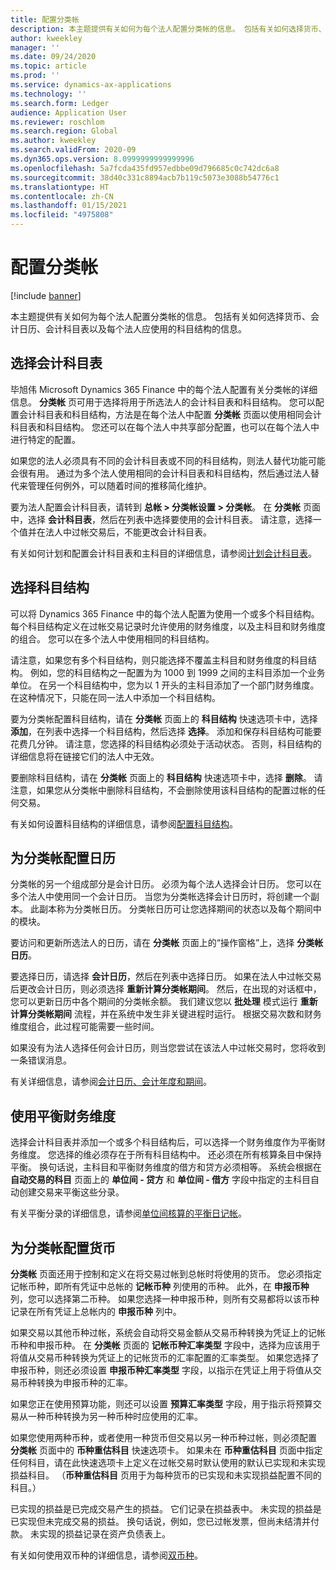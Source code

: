 ```yaml
---
title: 配置分类帐
description: 本主题提供有关如何为每个法人配置分类帐的信息。 包括有关如何选择货币、会计日历、会计科目表以及每个法人应使用的科目结构的信息。
author: kweekley
manager: ''
ms.date: 09/24/2020
ms.topic: article
ms.prod: ''
ms.service: dynamics-ax-applications
ms.technology: ''
ms.search.form: Ledger
audience: Application User
ms.reviewer: roschlom
ms.search.region: Global
ms.author: kweekley
ms.search.validFrom: 2020-09
ms.dyn365.ops.version: 8.0999999999999996
ms.openlocfilehash: 5a7fcda435fd957edbbe09d796685c0c742dc6a8
ms.sourcegitcommit: 38d40c331c8894acb7b119c5073e3088b54776c1
ms.translationtype: HT
ms.contentlocale: zh-CN
ms.lasthandoff: 01/15/2021
ms.locfileid: "4975808"
---
```

# <a name="configure-ledgers"></a>配置分类帐

[!include [banner](../includes/banner.md)]

本主题提供有关如何为每个法人配置分类帐的信息。 包括有关如何选择货币、会计日历、会计科目表以及每个法人应使用的科目结构的信息。

## <a name="selecting-the-chart-of-accounts"></a>选择会计科目表

毕旭伟 Microsoft Dynamics 365 Finance 中的每个法人配置有关分类帐的详细信息。 **分类帐** 页可用于选择将用于所选法人的会计科目表和科目结构。 您可以配置会计科目表和科目结构，方法是在每个法人中配置 **分类帐** 页面以使用相同会计科目表和科目结构。 您还可以在每个法人中共享部分配置，也可以在每个法人中进行特定的配置。

如果您的法人必须具有不同的会计科目表或不同的科目结构，则法人替代功能可能会很有用。 通过为多个法人使用相同的会计科目表和科目结构，然后通过法人替代来管理任何例外，可以随着时间的推移简化维护。

要为法人配置会计科目表，请转到 **总帐 \> 分类帐设置 \> 分类帐**。 在 **分类帐** 页面中，选择 **会计科目表**，然后在列表中选择要使用的会计科目表。 请注意，选择一个值并在法人中过帐交易后，不能更改会计科目表。

有关如何计划和配置会计科目表和主科目的详细信息，请参阅[计划会计科目表](plan-chart-of-accounts.md)。

## <a name="selecting-account-structures"></a>选择科目结构

可以将 Dynamics 365 Finance 中的每个法人配置为使用一个或多个科目结构。 每个科目结构定义在过帐交易记录时允许使用的财务维度，以及主科目和财务维度的组合。 您可以在多个法人中使用相同的科目结构。

请注意，如果您有多个科目结构，则只能选择不覆盖主科目和财务维度的科目结构。 例如，您的科目结构之一配置为为 1000 到 1999 之间的主科目添加一个业务单位。 在另一个科目结构中，您为以 1 开头的主科目添加了一个部门财务维度。 在这种情况下，只能在同一法人中添加一个科目结构。

要为分类帐配置科目结构，请在 **分类帐** 页面上的 **科目结构** 快速选项卡中，选择 **添加**，在列表中选择一个科目结构，然后选择 **选择**。 添加和保存科目结构可能要花费几分钟。 请注意，您选择的科目结构必须处于活动状态。 否则，科目结构的详细信息将在链接它们的法人中无效。

要删除科目结构，请在 **分类帐** 页面上的 **科目结构** 快速选项卡中，选择 **删除**。 请注意，如果您从分类帐中删除科目结构，不会删除使用该科目结构的配置过帐的任何交易。

有关如何设置科目结构的详细信息，请参阅[配置科目结构](configure-account-structures.md)。

## <a name="configuring-calendars-for-the-ledger"></a>为分类帐配置日历

分类帐的另一个组成部分是会计日历。 必须为每个法人选择会计日历。 您可以在多个法人中使用同一个会计日历。 当您为分类帐选择会计日历时，将创建一个副本。 此副本称为分类帐日历。 分类帐日历可让您选择期间的状态以及每个期间中的模块。

要访问和更新所选法人的日历，请在 **分类帐** 页面上的“操作窗格”上，选择 **分类帐日历**。

要选择日历，请选择 **会计日历**，然后在列表中选择日历。 如果在法人中过帐交易后更改会计日历，则必须选择 **重新计算分类帐期间**。 然后，在出现的对话框中，您可以更新日历中各个期间的分类帐余额。 我们建议您以 **批处理** 模式运行 **重新计算分类帐期间** 流程，并在系统中发生非关键进程时运行。 根据交易次数和财务维度组合，此过程可能需要一些时间。

如果没有为法人选择任何会计日历，则当您尝试在该法人中过帐交易时，您将收到一条错误消息。

有关详细信息，请参阅[会计日历、会计年度和期间](../budgeting/fiscal-calendars-fiscal-years-periods.md)。

## <a name="using-a-balancing-financial-dimension"></a>使用平衡财务维度

选择会计科目表并添加一个或多个科目结构后，可以选择一个财务维度作为平衡财务维度。 您选择的维必须存在于所有科目结构中。 还必须在所有核算条目中保持平衡。 换句话说，主科目和平衡财务维度的借方和贷方必须相等。 系统会根据在 **自动交易的科目** 页面上的 **单位间 - 贷方** 和 **单位间 - 借方** 字段中指定的主科目自动创建交易来平衡这些分录。

有关平衡分录的详细信息，请参阅[单位间核算的平衡日记帐](example-balanced-journals-interunit-accounting.md)。

## <a name="configuring-currencies-for-the-ledger"></a>为分类帐配置货币

**分类帐** 页面还用于控制和定义在将交易过帐到总帐时将使用的货币。 您必须指定记帐币种，即所有凭证中总帐的 **记帐币种** 列使用的币种。 此外，在 **申报币种** 列，您可以选择第二币种。 如果您选择一种申报币种，则所有交易都将以该币种记录在所有凭证上总帐内的 **申报币种** 列中。

如果交易以其他币种过帐，系统会自动将交易金额从交易币种转换为凭证上的记帐币种和申报币种。 在 **分类帐** 页面的 **记帐币种汇率类型** 字段中，选择为应该用于将值从交易币种转换为凭证上的记帐货币的汇率配置的汇率类型。 如果您选择了申报币种，则还必须设置 **申报币种汇率类型** 字段，以指示在凭证上用于将值从交易币种转换为申报币种的汇率。

如果您正在使用预算功能，则还可以设置 **预算汇率类型** 字段，用于指示将预算交易从一种币种转换为另一种币种时应使用的汇率。

如果您使用两种币种，或者使用一种货币但交易以另一种币种过帐，则必须配置 **分类帐** 页面中的 **币种重估科目** 快速选项卡。 如果未在 **币种重估科目** 页面中指定任何科目，请在此快速选项卡上定义在过帐交易时默认使用的默认已实现和未实现损益科目。 （**币种重估科目** 页用于为每种货币的已实现和未实现损益配置不同的科目。）

已实现的损益是已完成交易产生的损益。 它们记录在损益表中。 未实现的损益是已实现但未完成交易的损益。 换句话说，例如，您已过帐发票，但尚未结清并付款。 未实现的损益记录在资产负债表上。

有关如何使用双币种的详细信息，请参阅[双币种](dual-currency.md)。
